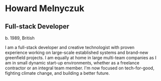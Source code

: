 # Howard Melnyczuk

## Full-stack Developer

b. 1989, British

I am a full-stack developer and creative technologist with proven experience working on large-scale established systems and brand-new greenfield projects. I am equally at home in large multi-team companies as I am in small dynamic start-up environments, whether as a freelance contractor or an integral team member. I'm now focused on tech-for-good, fighting climate change, and building a better future.
